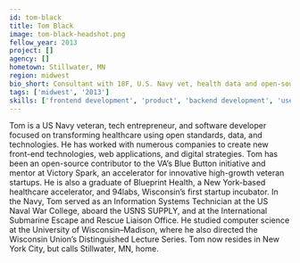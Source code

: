 ```yaml
---
id: tom-black
title: Tom Black
image: tom-black-headshot.png
fellow_year: 2013
project: []
agency: []
hometown: Stillwater, MN
region: midwest
bio_short: Consultant with 18F, U.S. Navy vet, health data and open-source hacker, tech entrepreneur, lean startups and Agile design and development.
tags: ['midwest', '2013']
skills: ['frontend development', 'product', 'backend development', 'user experience', 'digital']
---
```


Tom is a US Navy veteran, tech entrepreneur, and software developer focused on transforming healthcare using open standards, data, and technologies.  He has worked with numerous companies to create new front-end technologies, web applications, and digital strategies.  Tom has been an open-source contributor to the VA’s Blue Button initiative and mentor at Victory Spark, an accelerator for innovative high-growth veteran startups.  He is also a graduate of Blueprint Health, a New York-based healthcare accelerator, and 94labs, Wisconsin’s first startup incubator.  In the Navy, Tom served as an Information Systems Technician at the US Naval War College, aboard the USNS SUPPLY, and at the International Submarine Escape and Rescue Liaison Office.  He studied computer science at the University of Wisconsin–Madison, where he also directed the Wisconsin Union’s Distinguished Lecture Series.  Tom now resides in New York City, but calls Stillwater, MN, home.
